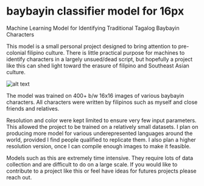 # baybayin classifier model for 16px
 Machine Learning Model for Identifying Traditional Tagalog Baybayin Characters

This model is a small personal project designed to bring attention to pre-colonial
filipino culture. There is little practical purpose for machines to identify characters
in a largely unsued/dead script, but hopefully a project like this can shed light toward
the erasure of filipino and Southeast Asian culture.



![alt text](https://github.com/HarvielArcilla/baybayin-classifier-model-for-16px/blob/2ae14137360f9ccca1f961974ee8359474f08050/Sample_Image/ka-1.png?raw=true)


The model was trained on 400+ b/w 16x16 images of various baybayin characters. All
characters were written by filipinos such as myself and close friends and relatives.

Resolution and color were kept limited to ensure very few input parameters. This
allowed the project to be trained on a relatively small datasets. I plan on producing
more model for various underepresented languages around the world, provided I find people
qualified to replicate them. I also plan a higher resolution version, once I can compile
enough images to make it feasible. 

Models such as this are extremely time intensive. They require lots of data collection
and are difficult to do on a large scale. If you would like to contribute to a project
like this or feel have ideas for futures projects please reach out.
